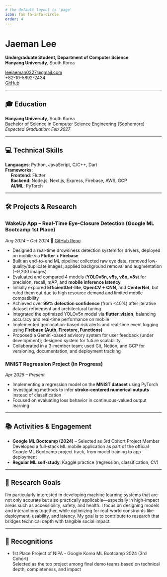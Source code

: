 ```yaml
---
# the default layout is 'page'
icon: fas fa-info-circle
order: 4
---
```


# Jaeman Lee

**Undergraduate Student, Department of Computer Science**  
**Hanyang University**, South Korea


leejaeman0227@gmail.com  
+82-10-5892-2434  
[GitHub](https://github.com/Jaemani)

---

## 🎓 Education

**Hanyang University**, South Korea  
Bachelor of Science in Computer Science Engineering (Sophomore)  
_Expected Graduation: Feb 2027_

---

## 💻 Technical Skills

**Languages**: Python, JavaScript, C/C++, Dart  
**Frameworks**:  
&emsp; **Frontend**: Flutter  
&emsp; **Backend**: Node.js, Next.js, Express, Firebase, AWS, GCP  
&emsp; **AI/ML**: PyTorch

---

## 🛠 Projects & Research

### WakeUp App – Real-Time Eye-Closure Detection (Google ML Bootcamp 1st Place)
_Aug 2024 – Oct 2024_ 🔗 [GitHub Repo](https://github.com/Jaemani/wakeup_app)

- Designed a real-time drowsiness detection system for drivers, deployed on mobile via **Flutter + Firebase**
- Built an end-to-end ML pipeline: collected raw eye data, removed low-quality/duplicate images, applied background removal and augmentation (~9,200 images)
- Evaluated and compared 4 models (**YOLOv5n, v5s, v8n, v8s**) for precision, recall, mAP, and **mobile inference latency**
- Initially explored **EfficientDet-lite**, **OpenCV + CNN**, and **CenterNet**, but ruled them out due to high resource demand and limited mobile compatibility
- Achieved over **99% detection confidence** (from <40%) after iterative dataset refinement and architectural tuning
- Integrated the optimized YOLOv5n model via **flutter_vision**, balancing accuracy and real-time performance on mobile
- Implemented geolocation-based risk alerts and real-time event logging using **Firebase (Auth, Firestore, Functions)**
- Proposed a Gemini-based advisory system for user feedback (under development); designed system for future scalability
- Collaborated in a 3-member team; used Git, Notion, and GCP for versioning, documentation, and deployment tracking  

### MNIST Regression Project (In Progress)
_Apr 2025 – Present_  
- Implementing a regression model on the **MNIST dataset** using PyTorch  
- Investigating methods to infer **stroke-centered numerical outputs** instead of classification  
- Focused on evaluating loss behavior in continuous-valued output learning  

---

## 📚 Activities & Engagement

- **Google ML Bootcamp (2024)** – Selected as 3rd Cohort Project Member
Developed a full-stack ML mobile application as part of the official Google ML Bootcamp project track, from model training to app deployment 
- **Regular ML self-study**: Kaggle practice (regression, classification, CV)

---

## 🧭 Research Goals

I’m particularly interested in developing machine learning systems that are not only accurate but also practically applicable—especially in high-impact areas such as accessibility, safety, and health.
I focus on designing models and interactions together, while optimizing for real-world constraints like deployment, usability, and latency.
My goal is to contribute to research that bridges technical depth with tangible social impact.

---

## 🏅 Recognitions
- 1st Place Project of NIPA - Google Korea ML Bootcamp 2024 (3rd Cohort)  
Selected as the top project among final demo teams based on technical depth, completeness, and impact
